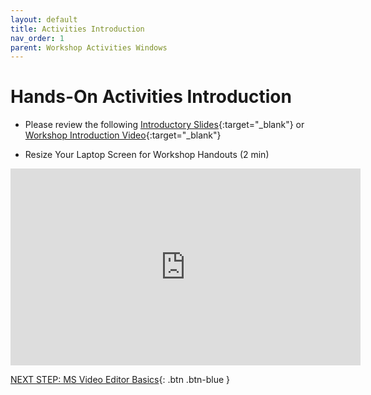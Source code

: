 ```yaml
---
layout: default
title: Activities Introduction
nav_order: 1
parent: Workshop Activities Windows
---
```

# Hands-On Activities Introduction

- Please review the following [Introductory Slides](http://bit.ly/dsc-imovie-openshot){:target="_blank"} or [Workshop Introduction Video](https://bit.ly/3tYWPv1){:target="_blank"}

- Resize Your Laptop Screen for Workshop Handouts (2 min)
<iframe width="560" height="315" src="https://www.youtube.com/embed/Igk5hZUfzN0" title="YouTube video player" frameborder="0" allow="accelerometer; autoplay; clipboard-write; encrypted-media; gyroscope; picture-in-picture" allowfullscreen></iframe>

[NEXT STEP: MS Video Editor Basics](ve-basics.html){: .btn .btn-blue }
